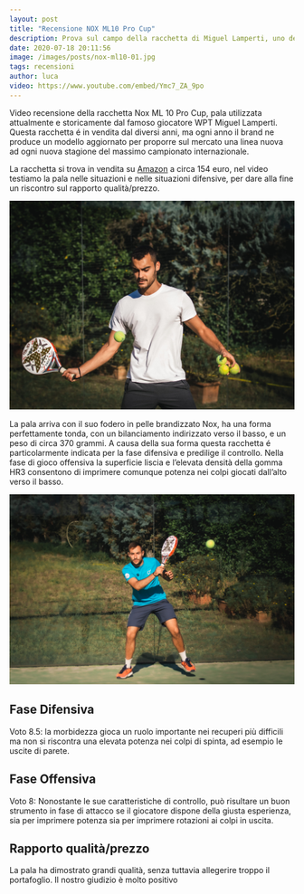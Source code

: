 ```yaml
---
layout: post
title: "Recensione NOX ML10 Pro Cup"
description: Prova sul campo della racchetta di Miguel Lamperti, uno dei migliori del World Padel Tour. La pala da padel si dimostra interessante per le sue caratteristiche che verranno approfondite nel video. 
date: 2020-07-18 20:11:56
image: /images/posts/nox-ml10-01.jpg
tags: recensioni
author: luca
video: https://www.youtube.com/embed/Ymc7_ZA_9po
---
```


Video recensione della racchetta Nox ML 10 Pro Cup, pala utilizzata attualmente e storicamente dal famoso giocatore WPT Miguel Lamperti. Questa racchetta é in vendita dal diversi anni, ma ogni anno il brand ne produce un modello aggiornato per proporre sul mercato una linea nuova ad ogni nuova stagione del massimo campionato internazionale. 

La racchetta si trova in vendita su [Amazon](https://www.amazon.it/NOX-Ml10-PRO-Racchetta-Paddle-Colore/dp/B00BOL4ROE/ref=sr_1_2?__mk_it_IT=ÅMÅŽÕÑ&dchild=1&keywords=nox+ml10&qid=1595103428&sr=8-2) a circa 154 euro, nel video testiamo la pala nelle situazioni e nelle situazioni difensive, per dare alla fine un riscontro sul rapporto qualità/prezzo.

![nox ml10 pro cup racchetta pala padel paddle consigli rotonda 2020](/images/posts/nox-ml10-02.jpg)

La pala arriva con il suo fodero in pelle brandizzato Nox, ha una forma perfettamente tonda, con un bilanciamento indirizzato verso il basso, e un peso di circa 370 grammi. A causa della sua forma questa racchetta é particolarmente indicata per la fase difensiva e predilige il controllo. Nella fase di gioco offensiva la superficie liscia e l’elevata densità della gomma HR3 consentono di imprimere comunque potenza nei colpi giocati dall’alto verso il basso. 

![nox ml10 pro cup racchetta pala padel paddle consigli rotonda 2020](/images/posts/nox-ml10-03.jpg)

## Fase Difensiva 
Voto 8.5: la morbidezza gioca un ruolo importante nei recuperi più difficili ma non si riscontra una elevata potenza nei colpi di spinta, ad esempio le uscite di parete.

## Fase Offensiva
Voto 8: Nonostante le sue caratteristiche di controllo, può risultare un buon strumento in fase di attacco se il giocatore dispone della giusta esperienza, sia per imprimere potenza sia per imprimere rotazioni ai colpi in uscita.

## Rapporto qualità/prezzo 
La pala ha dimostrato grandi qualità, senza tuttavia allegerire troppo il portafoglio. Il nostro giudizio è molto positivo
